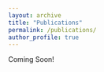 ```yaml
---
layout: archive
title: "Publications"
permalink: /publications/
author_profile: true
---
```


Coming Soon!

